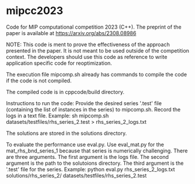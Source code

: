 # mipcc2023

Code for MIP computational competition 2023 (C++). The preprint of the paper is available at https://arxiv.org/abs/2308.08986

NOTE: This code is ment to prove the effectiveness of the approach presented in the paper. It is not meant to be used outside of the competition context. The developers should use this code as reference to write application specific code for reoptimization.

The execution file mipcomp.sh already has commands to compile the code if the code is not compiled.

The compiled code is in cppcode/build directory.

Instructions to run the code:
Provide the desired series '.test' file (containing the list of instances in the series) to mipcomp.sh. Record the logs in a text file.
Example: 
sh mipcomp.sh datasets/testfiles/rhs\_series\_2.test > rhs\_series\_2\_logs.txt

The solutions are stored in the solutions directory.

To evaluate the performance use eval.py. Use eval\_mat.py for the mat\_rhs\_bnd\_series\_1 because that series is numerically challenging. There are three arguments. The first argument is the logs file. The second argument is the path to the solutoions directory. The third argument is the '.test' file for the series.
Example: 
python eval.py rhs\_series\_2\_logs.txt solutions/rhs\_series\_2/ datasets/testfiles/rhs\_series\_2.test
